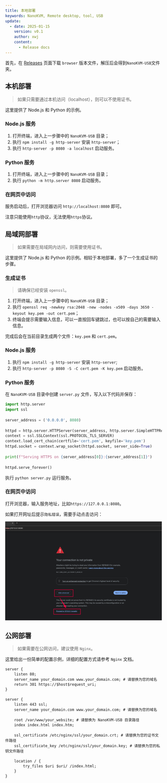 ```yaml
---
title: 本地部署
keywords: NanoKVM, Remote desktop, tool, USB
update:
  - date: 2025-01-15
    version: v0.1
    author: xwj
    content:
      - Release docs
---
```



首先，在 [Releases](https://cdn.sipeed.com/nanokvm/NanoKVM-USB.zip) 页面下载 `browser` 版本文件，解压后会得到`NanoKVM-USB`文件夹。

## 本机部署

> 如果只需要通过本机访问（localhost），则可以不使用证书。

这里提供了 Node.js 和 Python 的示例。

### Node.js 服务

1. 打开终端，进入上一步骤中的 `NanoKVM-USB` 目录；
2. 执行 `npm install -g http-server` 安装 `http-server`；
3. 执行 `http-server -p 8080 -a localhost` 启动服务。

### Python 服务

1. 打开终端，进入上一步骤中的 `NanoKVM-USB` 目录；
2. 执行 `python -m http.server 8080` 启动服务。

### 在网页中访问

服务启动后，打开浏览器访问 `http://localhost:8080` 即可。

注意只能使用`http`协议，无法使用`https`协议。

## 局域网部署

> 如果需要在局域网内访问，则需要使用证书。

这里提供了 Node.js 和 Python 的示例。相较于本地部署，多了一个生成证书的步骤。

### 生成证书

> 请确保已经安装 `openssl`。

1. 打开终端，进入上一步骤中的 `NanoKVM-USB` 目录；
2. 执行 `openssl req -newkey rsa:2048 -new -nodes -x509 -days 3650 -keyout key.pem -out cert.pem`；
3. 终端会提示需要输入信息，可以一直按回车键跳过，也可以按自己的需要输入信息。

完成后会在当前目录生成两个文件：`key.pem` 和 `cert.pem`。

### Node.js 服务

1. 执行 `npm install -g http-server` 安装 `http-server`;
2. 执行 `http-server -p 8080 -S -C cert.pem -K key.pem` 启动服务。

### Python 服务

在 `NanoKVM-USB` 目录中创建 `server.py` 文件，写入以下代码并保存：

```python
import http.server
import ssl

server_address = ('0.0.0.0', 8080)

httpd = http.server.HTTPServer(server_address, http.server.SimpleHTTPRequestHandler)
context = ssl.SSLContext(ssl.PROTOCOL_TLS_SERVER)
context.load_cert_chain(certfile='cert.pem', keyfile='key.pem')
httpd.socket = context.wrap_socket(httpd.socket, server_side=True)

print(f"Serving HTTPS on {server_address[0]}:{server_address[1]}")

httpd.serve_forever()
```

执行 `python server.py` 运行服务。

### 在网页中访问

打开浏览器，输入服务地址，比如`https://127.0.0.1:8080`。

如果打开网址后提示`隐私错误`，需要手动点击访问：

![](./../../../assets/NanoKVM/usb/privacy-error.png)

## 公网部署

> 如果需要在公网访问，建议使用 `Nginx`。

这里给出一份简单的配置示例，详细的配置方式请参考 `Nginx` 文档。

```nginx
server {
    listen 80;
    server_name your_domain.com www.your_domain.com; # 请替换为您的域名
    return 301 https://$host$request_uri;
}

server {
    listen 443 ssl;
    server_name your_domain.com www.your_domain.com; # 请替换为您的域名

    root /var/www/your_website; # 请替换为 NanoKVM-USB 目录路径
    index index.html index.htm;

    ssl_certificate /etc/nginx/ssl/your_domain.crt; # 请替换为您的证书文件路径
    ssl_certificate_key /etc/nginx/ssl/your_domain.key; # 请替换为您的私钥文件路径

    location / {
        try_files $uri $uri/ /index.html;
    }
}
```
